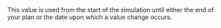 This value is used from the start of the simulation until either the 
end of your plan or the date upon which a value change occurs.